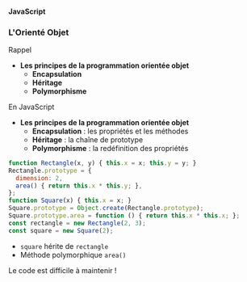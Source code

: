 #### JavaScript
### L'Orienté Objet

<div class="r-stack">

<div class="fragment fade-out" data-fragment-index="1" style="margin: inherit">

Rappel
* **Les principes de la programmation orientée objet**
  * **Encapsulation**
  * **Héritage**
  * **Polymorphisme**

</div>

<div class="fragment fade-in-then-out" data-fragment-index="1" style="margin: inherit">

En JavaScript
* **Les principes de la programmation orientée objet**
  * **Encapsulation** : les propriétés et les méthodes 
  * **Héritage** : la chaîne de prototype
  * **Polymorphisme** : la redéfinition des propriétés
</div>

<div class="fragment fade-in" data-fragment-index="2">


```javascript []
function Rectangle(x, y) { this.x = x; this.y = y; }
Rectangle.prototype = {
  dimension: 2,
  area() { return this.x * this.y; },
};
function Square(x) { this.x = x; }
Square.prototype = Object.create(Rectangle.prototype);
Square.prototype.area = function () { return this.x * this.x; };
const rectangle = new Rectangle(2, 3);
const square = new Square(2);
```

<div class="r-stack">
<div class="fragment fade-out" data-fragment-index="3">

* `square` hérite de `rectangle`
* Méthode polymorphique `area()`

</div>
<div class="fragment fade-in" data-fragment-index="3">
Le code est difficile à maintenir !
</div>
</div>
</div>

</div>
